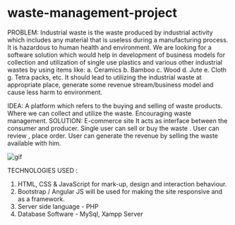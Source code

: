 # waste-management-project

PROBLEM:
Industrial waste is the waste produced by industrial activity which includes any material 
that is useless during a manufacturing process. 
It is hazardous to human health and environment. 
We are looking for a software solution which would help in development of business models 
for collection and utilization of single use plastics and various other industrial wastes by using items like: a. Ceramics b. Bamboo c. Wood d. Jute e. Cloth g. Tetra packs, etc.
It should lead to utilizing the industrial waste at appropriate place, 
generate some revenue stream/business model and cause less harm to environment.


IDEA:
A platform which refers to the buying and selling of waste products.
Where we can collect and utilize the waste.
Encouraging waste management.
SOLUTION:
E-commerce site
It acts as interface between the consumer and producer.
Single user can sell or buy the waste .
User can review , place order.
User can generate the revenue by selling the waste available with him.

![gif](wastemanagement.gif)


TECHNOLOGIES USED :

1. HTML, CSS & JavaScript for mark-up, design and interaction behaviour.
2. Bootstrap / Angular JS will be used for making the site responsive and as a framework.
3. Server side language - PHP
4. Database Software - MySql, Xampp Server
